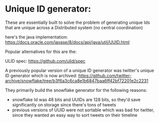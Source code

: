 # Unique ID generator:

These are essentially built to solve the problem of generating unique Ids that are unique across a Distributed system (no central coordination)


here's the java implementation: https://docs.oracle.com/javase/8/docs/api/java/util/UUID.html

Popular alternatives for this are  the:

ULID spec: https://github.com/ulid/spec


A previously popular version of a unique ID generator was twitter's unique ID generator which is now archived: https://github.com/twitter-archive/snowflake/tree/b3f6a3c6ca8e1b6847baa6ff42bf72201e2c2231


They primarily build the snowflake generator for the following reasons:

- snowflake Id was 48 bits and UUIDs are 128 bits, so they'd save significantly on storage since there's tons of tweets
- previous versions of UUID were not sortable which was bad for twitter, since they wanted an easy way to sort tweets on their timeline